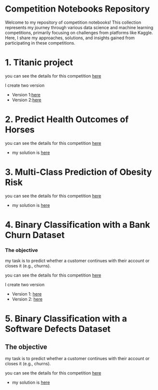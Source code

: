 # Competition Notebooks Repository

Welcome to my repository of competition notebooks! This collection represents my journey through various data science and machine learning competitions, primarily focusing on challenges from platforms like Kaggle. Here, I share my approaches, solutions, and insights gained from participating in these competitions.


# 1. Titanic project

you can see the details for this competition [here](https://www.kaggle.com/competitions/titanic)

I create two version 

- Version 1:[here](https://www.kaggle.com/code/hassaneskikri/titanic-project-version-1/notebook?scriptVersionId=167847960)
- Version 2:[here](https://www.kaggle.com/code/hassaneskikri/titanic-v2-using-lazyclassifier?scriptVersionId=167848270)

# 2. Predict Health Outcomes of Horses

you can see the details for this competition [here](https://www.kaggle.com/competitions/playground-series-s3e22)

- my solution is [here](https://www.kaggle.com/code/hassaneskikri/horse-health-prediction)

# 3. Multi-Class Prediction of Obesity Risk

you can see the details for this competition [here](https://www.kaggle.com/competitions/playground-series-s4e2)

- my solution is [here](https://www.kaggle.com/code/hassaneskikri/0-9154-accuracy-obesity-risk-season-4-episode)


# 4. Binary Classification with a Bank Churn Dataset

### The objective

my task is to predict whether a customer continues with their account or closes it (e.g., churns).

you can see the details for this competition [here](https://www.kaggle.com/competitions/playground-series-s4e1)

I create two version

- Version 1: [here](https://www.kaggle.com/code/hassaneskikri/binary-classification-with-a-bank-churn-dataset-v1)
- Version 2: [here](https://www.kaggle.com/code/hassaneskikri/binary-classification-with-a-bank-churn-dataset-v2)

# 5. Binary Classification with a Software Defects Dataset

## The objective

my task is to predict whether a customer continues with their account or closes it (e.g., churns). 

you can see the details for this competition [here](https://www.kaggle.com/competitions/playground-series-s4e1)

- my solution is [here](https://www.kaggle.com/code/hassaneskikri/software-defect-classifier)

